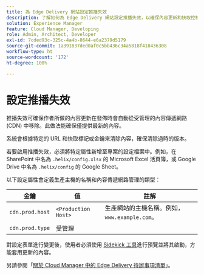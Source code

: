 ```yaml
---
title: 為 Edge Delivery 網站設定推播失效
description: 了解如何為 Edge Delivery 網站設定推播失效，以確保內容更新和快取控制的效率。
solution: Experience Manager
feature: Cloud Manager, Developing
role: Admin, Architect, Developer
exl-id: 7cded93c-325c-4a4b-8644-e6a2379d5179
source-git-commit: 1a391837ded0af0c5bb436c34a5818f418436308
workflow-type: ht
source-wordcount: '172'
ht-degree: 100%

---
```


# 設定推播失效

推播失效可確保作者所做的內容更新在發佈時會自動從受管理的內容傳遞網路 (CDN) 中移除。此做法能確保僅提供最新的內容。

系統會根據特定的 URL 和快取標記或金鑰來清除內容，確保清除過時的版本。

若要啟用推播失效，必須將特定屬性新增至專案的設定檔案中。例如，在 SharePoint 中名為 `.helix/config.xlsx` 的 Microsoft Excel 活頁簿，或 Google Drive 中名為 `.helix/config` 的 Google Sheet。

以下設定屬性會定義生產主機的名稱和內容傳遞網路管理的類型：

| 金鑰 | 值 | 註解 |
| --- | --- | --- |
| `cdn.prod.host` | `<Production Host>` | 生產網站的主機名稱。例如，`www.example.com`。 |
| `cdn.prod.type` | 受管理 |   |

對設定表單進行變更後，使用者必須使用 [Sidekick 工具](/help/edge/docs/sidekick.md)進行預覽並將其啟動，方能套用更新的內容。

另請參閱「[關於 Cloud Manager 中的 Edge Delivery 待辦事項清單](/help/implementing/cloud-manager/edge-delivery/introduction-to-edge-delivery-services.md#ed-todo-list)」。
